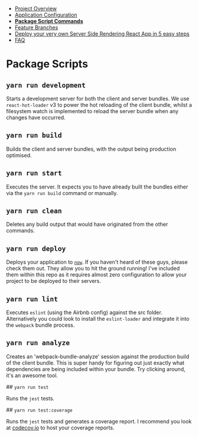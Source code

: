  - [Project Overview](/docs/PROJECT_OVERVIEW.md)
 - [Application Configuration](/docs/APPLICATION_CONFIG.md)
 - __[Package Script Commands](/docs/PKG_SCRIPTS.md)__
 - [Feature Branches](/docs/FEATURE_BRANCHES.md)
 - [Deploy your very own Server Side Rendering React App in 5 easy steps](/docs/DEPLOY_TO_NOW.md)
 - [FAQ](/docs/FAQ.md)

# Package Scripts

## `yarn run development`

Starts a development server for both the client and server bundles.  We use `react-hot-loader` v3 to power the hot reloading of the client bundle, whilst a filesystem watch is implemented to reload the server bundle when any changes have occurred.

## `yarn run build`

Builds the client and server bundles, with the output being production optimised.

## `yarn run start`

Executes the server.  It expects you to have already built the bundles either via the `yarn run build` command or manually.

## `yarn run clean`

Deletes any build output that would have originated from the other commands.

## `yarn run deploy`

Deploys your application to [`now`](https://zeit.co/now). If you haven't heard of these guys, please check them out. They allow you to hit the ground running! I've included them within this repo as it requires almost zero configuration to allow your project to be deployed to their servers.

## `yarn run lint`

Executes `eslint` (using the Airbnb config) against the src folder. Alternatively you could look to install the `eslint-loader` and integrate it into the `webpack` bundle process.

## `yarn run analyze`

Creates an 'webpack-bundle-analyze' session against the production build of the client bundle.  This is super handy for figuring out just exactly what dependencies are being included within your bundle.  Try clicking around, it's an awesome tool.

## `yarn run test`

Runs the `jest` tests.

## `yarn run test:coverage`

Runs the `jest` tests and generates a coverage report. I recommend you look at [codecov.io](https://codecov.io) to host your coverage reports.

